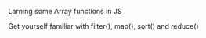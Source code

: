Larning some Array functions in JS

Get yourself familiar with filter(), map(), sort() and reduce()
